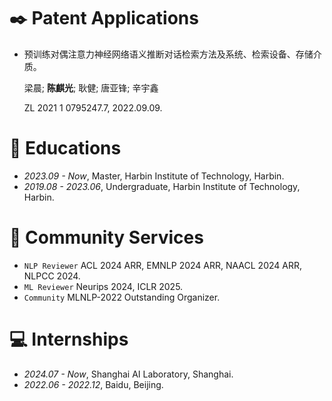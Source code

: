 # ✒️ Patent Applications

- 预训练对偶注意力神经网络语义推断对话检索方法及系统、检索设备、存储介质。

	梁晨; **陈麒光**; 耿健; 唐亚锋; 辛宇鑫

	ZL 2021 1 0795247.7, 2022.09.09.

# 📖 Educations
- *2023.09 - Now*, Master, Harbin Institute of Technology, Harbin.
- *2019.08 - 2023.06*, Undergraduate, Harbin Institute of Technology, Harbin.

# 🤗 Community Services
- `NLP Reviewer` ACL 2024 ARR, EMNLP 2024 ARR, NAACL 2024 ARR, NLPCC 2024.
- `ML Reviewer` Neurips 2024, ICLR 2025.
- `Community` MLNLP-2022 Outstanding Organizer.

# 💻 Internships
- *2024.07 - Now*, Shanghai AI Laboratory, Shanghai.
- *2022.06 - 2022.12*, Baidu, Beijing.